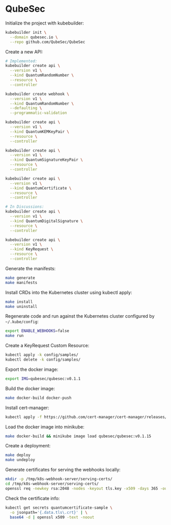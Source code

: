 # QubeSec

Initialize the project with kubebuilder:
```bash
kubebuilder init \
  --domain qubesec.io \
  --repo github.com/QubeSec/QubeSec
```

Create a new API:
```bash
# Implemented:
kubebuilder create api \
  --version v1 \
  --kind QuantumRandomNumber \
  --resource \
  --controller

kubebuilder create webhook \
  --version v1 \
  --kind QuantumRandomNumber \
  --defaulting \
  --programmatic-validation

kubebuilder create api \
  --version v1 \
  --kind QuantumKEMKeyPair \
  --resource \
  --controller

kubebuilder create api \
  --version v1 \
  --kind QuantumSignatureKeyPair \
  --resource \
  --controller

kubebuilder create api \
  --version v1 \
  --kind QuantumCertificate \
  --resource \
  --controller

# In Discussions:
kubebuilder create api \
  --version v1 \
  --kind QuantumDigitalSignature \
  --resource \
  --controller

kubebuilder create api \
  --version v1 \
  --kind KeyRequest \
  --resource \
  --controller
```

Generate the manifests:
```bash
make generate
make manifests
```

Install CRDs into the Kubernetes cluster using kubectl apply:
```bash
make install
make uninstall
```

Regenerate code and run against the Kubernetes cluster configured by `~/.kube/config`:
```bash
export ENABLE_WEBHOOKS=false
make run
```

Create a KeyRequest Custom Resource:
```bash
kubectl apply -k config/samples/
kubectl delete -k config/samples/
```

Export the docker image:
```bash
export IMG=qubesec/qubesec:v0.1.1
```

Build the docker image:
```bash
make docker-build docker-push
```

Install cert-manager:
```bash
kubectl apply -f https://github.com/cert-manager/cert-manager/releases/download/v1.13.2/cert-manager.yaml
```

Load the docker image into minikube:
```bash
make docker-build && minikube image load qubesec/qubesec:v0.1.15
```

Create a deployment:
```bash
make deploy
make undeploy
```

Generate certificates for serving the webhooks locally:
```bash
mkdir -p /tmp/k8s-webhook-server/serving-certs/
cd /tmp/k8s-webhook-server/serving-certs/
openssl req -newkey rsa:2048 -nodes -keyout tls.key -x509 -days 365 -out tls.crt
```

Check the certificate info:
```bash
kubectl get secrets quantumcertificate-sample \
  -o jsonpath='{.data.tls\.crt}' | \
  base64 -d | openssl x509 -text -noout
```
